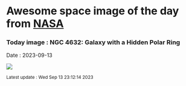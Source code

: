 
# Awesome space image of the day from [NASA](https://api.nasa.gov/)

### Today image : NGC 4632: Galaxy with a Hidden Polar Ring
Date : 2023-09-13

![](https://apod.nasa.gov/apod/image/2309/PolarRing_Askap_960.jpg)

<small>Latest update : Wed Sep 13 23:12:14 2023</small>
        